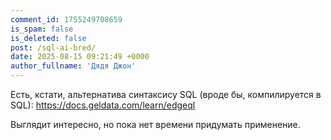 ```yaml
---
comment_id: 1755249708659
is_spam: false
is_deleted: false
post: /sql-ai-bred/
date: 2025-08-15 09:21:49 +0000
author_fullname: 'Дядя Джон'
---
```


Есть, кстати, альтернатива синтаксису SQL (вроде бы, компилируется в SQL):
https://docs.geldata.com/learn/edgeql

Выглядит интересно, но пока нет времени придумать применение.
